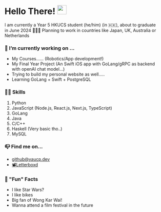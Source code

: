 # Hello There! <img src = "https://raw.githubusercontent.com/MartinHeinz/MartinHeinz/master/wave.gif" width = 30px>

I am currently a Year 5 HKUCS student (he/him) (in 🇭🇰), about to graduate in June 2024 🎉🧑‍💻 Planning to work in countries like Japan, UK, Australia or Netherlands

### 🔭 I’m currently working on ...
- My Courses...... (Robotics/App development!)
- My Final Year Project (An Swift iOS app with GoLang/gRPC as backend with openAI chat model...)
- Trying to build my personal website as well.....
- Learning GoLang + Swift + PostgreSQL

### 🧑‍💻 Skills
1. Python
2. JavaScript (Node.js, React.js, Next.js, TypeScript)
3. GoLang
4. Java
5. C/C++
6. Haskell (Very basic tho..)
7. MySQL

### 📪 Find me on...
- github@yaucp.dev
- [📽️Letterboxd](https://letterboxd.com/yaucp/)

### 👀 "Fun" Facts
- I like Star Wars?
- I like bikes
- Big fan of Wong Kar Wai!
- Wanna attend a film festival in the future
